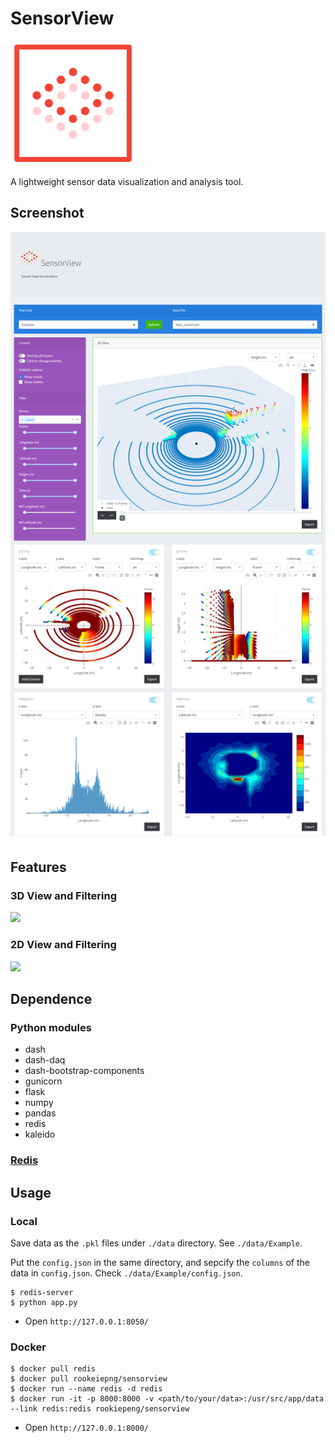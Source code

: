 # SensorView

<img src="./assets/sensorview_logo.svg" alt="logo" width="200"/>

A lightweight sensor data visualization and analysis tool.

## Screenshot

![](./assets/screenshot.png)

## Features

### 3D View and Filtering

![](./assets/3d.gif)

### 2D View and Filtering

![](./assets/2d.gif)


## Dependence

### Python modules

- dash
- dash-daq
- dash-bootstrap-components
- gunicorn
- flask
- numpy
- pandas
- redis
- kaleido

### [Redis](https://redis.io/)

## Usage

### Local

Save data as the `.pkl` files under `./data` directory. See `./data/Example`.

Put the `config.json` in the same directory, and sepcify the `columns` of the data in `config.json`. Check `./data/Example/config.json`.

```
$ redis-server
$ python app.py
```

- Open `http://127.0.0.1:8050/`

### Docker

```
$ docker pull redis
$ docker pull rookeiepng/sensorview
$ docker run --name redis -d redis
$ docker run -it -p 8000:8000 -v <path/to/your/data>:/usr/src/app/data --link redis:redis rookiepeng/sensorview
```

- Open `http://127.0.0.1:8000/`